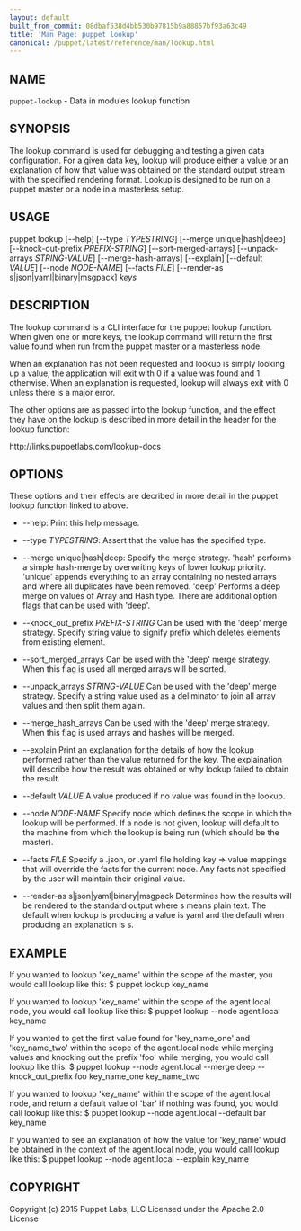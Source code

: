```yaml
---
layout: default
built_from_commit: 08dbaf538d4bb530b97815b9a88857bf93a63c49
title: 'Man Page: puppet lookup'
canonical: /puppet/latest/reference/man/lookup.html
---
```


<div class='mp'>
<h2 id="NAME">NAME</h2>
<p class="man-name">
  <code>puppet-lookup</code> - <span class="man-whatis">Data in modules lookup function</span>
</p>

<h2 id="SYNOPSIS">SYNOPSIS</h2>

<p>The lookup command is used for debugging and testing a given data
configuration. For a given data key, lookup will produce either a
value or an explanation of how that value was obtained on the standard
output stream with the specified rendering format. Lookup is designed
to be run on a puppet master or a node in a masterless setup.</p>

<h2 id="USAGE">USAGE</h2>

<p>puppet lookup [--help] [--type <var>TYPESTRING</var>] [--merge unique|hash|deep]
  [--knock-out-prefix <var>PREFIX-STRING</var>] [--sort-merged-arrays]
  [--unpack-arrays <var>STRING-VALUE</var>] [--merge-hash-arrays] [--explain]
  [--default <var>VALUE</var>] [--node <var>NODE-NAME</var>] [--facts <var>FILE</var>]
  [--render-as s|json|yaml|binary|msgpack] <var>keys</var></p>

<h2 id="DESCRIPTION">DESCRIPTION</h2>

<p>The lookup command is a CLI interface for the puppet lookup function.
When given one or more keys, the lookup command will return the first
value found when run from the puppet master or a masterless node.</p>

<p>When an explanation has not been requested and
lookup is simply looking up a value, the application will exit with 0
if a value was found and 1 otherwise. When an explanation is requested,
lookup will always exit with 0 unless there is a major error.</p>

<p>The other options are as passed into the lookup function, and the effect
they have on the lookup is described in more detail in the header
for the lookup function:</p>

<p>http://links.puppetlabs.com/lookup-docs</p>

<h2 id="OPTIONS">OPTIONS</h2>

<p>These options and their effects are decribed in more detail in
the puppet lookup function linked to above.</p>

<ul>
<li><p>--help:
Print this help message.</p></li>
<li><p>--type <var>TYPESTRING</var>:
Assert that the value has the specified type.</p></li>
<li><p>--merge unique|hash|deep:
Specify the merge strategy. 'hash' performs a simple hash-merge by
overwriting keys of lower lookup priority. 'unique' appends everything
to an array containing no nested arrays and where all duplicates have been
removed. 'deep' Performs a deep merge on values of Array and Hash type. There
are additional option flags that can be used with 'deep'.</p></li>
<li><p>--knock_out_prefix <var>PREFIX-STRING</var>
Can be used with the 'deep' merge strategy. Specify string value to signify
prefix which deletes elements from existing element.</p></li>
<li><p>--sort_merged_arrays
Can be used with the 'deep' merge strategy. When this flag is used all
merged arrays will be sorted.</p></li>
<li><p>--unpack_arrays <var>STRING-VALUE</var>
Can be used with the 'deep' merge strategy. Specify a string value used
as a deliminator to join all array values and then split them again.</p></li>
<li><p>--merge_hash_arrays
Can be used with the 'deep' merge strategy. When this flag is used arrays
and hashes will be merged.</p></li>
<li><p>--explain
Print an explanation for the details of how the lookup performed rather
than the value returned for the key. The explaination will describe how
the result was obtained or why lookup failed to obtain the result.</p></li>
<li><p>--default <var>VALUE</var>
A value produced if no value was found in the lookup.</p></li>
<li><p>--node <var>NODE-NAME</var>
Specify node which defines the scope in which the lookup will be performed.
If a node is not given, lookup will default to the machine from which the
lookup is being run (which should be the master).</p></li>
<li><p>--facts <var>FILE</var>
Specify a .json, or .yaml file holding key => value mappings that will
override the facts for the current node. Any facts not specified by the
user will maintain their original value.</p></li>
<li><p>--render-as s|json|yaml|binary|msgpack
Determines how the results will be rendered to the standard output where
s means plain text. The default when lookup is producing a value is yaml
and the default when producing an explanation is s.</p></li>
</ul>


<h2 id="EXAMPLE">EXAMPLE</h2>

<p>  If you wanted to lookup 'key_name' within the scope of the master, you would
  call lookup like this:
  $ puppet lookup key_name</p>

<p>  If you wanted to lookup 'key_name' within the scope of the agent.local node,
  you would call lookup like this:
  $ puppet lookup --node agent.local key_name</p>

<p>  If you wanted to get the first value found for 'key_name_one' and 'key_name_two'
  within the scope of the agent.local node while merging values and knocking out
  the prefix 'foo' while merging, you would call lookup like this:
  $ puppet lookup --node agent.local --merge deep --knock_out_prefix foo key_name_one key_name_two</p>

<p>  If you wanted to lookup 'key_name' within the scope of the agent.local node,
  and return a default value of 'bar' if nothing was found, you would call
  lookup like this:
  $ puppet lookup --node agent.local --default bar key_name</p>

<p>  If you wanted to see an explanation of how the value for 'key_name' would be
  obtained in the context of the agent.local node, you would call lookup like this:
  $ puppet lookup --node agent.local --explain key_name</p>

<h2 id="COPYRIGHT">COPYRIGHT</h2>

<p>Copyright (c) 2015 Puppet Labs, LLC Licensed under the Apache 2.0 License</p>

</div>
